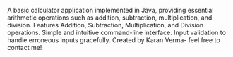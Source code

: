 A basic calculator application implemented in Java, providing essential arithmetic operations such as addition, subtraction, multiplication, and division.
Features
Addition, Subtraction, Multiplication, and Division operations.
Simple and intuitive command-line interface.
Input validation to handle erroneous inputs gracefully.
Created by Karan Verma- feel free to contact me!
